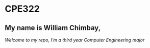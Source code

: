 # CPE322
## My name is **William Chimbay**, 

*Welcome to my repo, I'm a third year Computer Engineering major*
